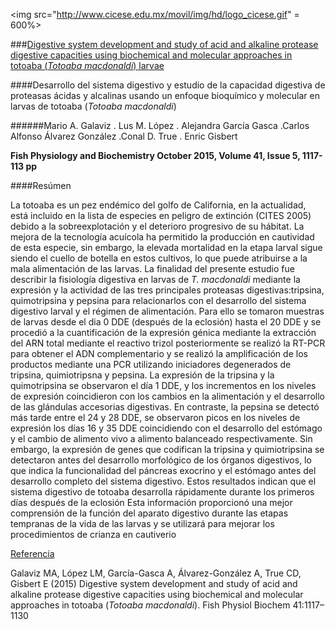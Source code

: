 <img src="http://www.cicese.edu.mx/movil/img/hd/logo_cicese.gif" = 600%>


###[Digestive system development and study of acid and alkaline protease digestive capacities using biochemical and molecular approaches in totoaba (*Totoaba macdonaldi*) larvae](http://download.springer.com/static/pdf/946/art%253A10.1007%252Fs10695-015-0073-6.pdf?originUrl=http%3A%2F%2Flink.springer.com%2Farticle%2F10.1007%2Fs10695-015-0073-6&token2=exp=1466547137~acl=%2Fstatic%2Fpdf%2F946%2Fart%25253A10.1007%25252Fs10695-015-0073-6.pdf%3ForiginUrl%3Dhttp%253A%252F%252Flink.springer.com%252Farticle%252F10.1007%252Fs10695-015-0073-6*~hmac=e906675c5b76eaa52ae44d6b9efcc59d1c935413ad30a277ed53f554cec32905)


####Desarrollo del sistema digestivo y estudio de la capacidad digestiva de proteasas ácidas y alcalinas usando un enfoque bioquímico y molecular en larvas de totoaba (*Totoaba macdonaldi*)


######Mario A. Galaviz . Lus M. López . Alejandra García Gasca .Carlos Alfonso Álvarez González .Conal D. True . Enric Gisbert

**Fish Physiology and Biochemistry October 2015, Volume 41, Issue 5, 1117-113 pp**


####Resúmen

La totoaba es un pez endémico del golfo de California, en la actualidad, está incluido en la lista de especies en peligro de extinción (CITES 2005) debido a la sobreexplotación y el deterioro progresivo de su hábitat. La mejora de la tecnología acuícola ha permitido la producción en cautividad de esta especie, sin embargo, la elevada mortalidad en la etapa larval sigue siendo el cuello de botella en estos cultivos, lo que puede atribuirse a la mala alimentación de las larvas.
La finalidad del presente estudio fue describir la fisiología digestiva en larvas de *T. macdonaldi* mediante la expresión y la actividad de las tres principales proteasas digestivas:tripsina, quimotripsina y pepsina para relacionarlos con el desarrollo del sistema digestivo larval y el régimen de alimentación.
Para ello se tomaron muestras de larvas desde el dia 0 DDE (después de la eclosión) hasta el 20 DDE y se procedió a la cuantificación de la expresión génica mediante la extracción del ARN total mediante el reactivo trizol posteriormente se realizó la RT-PCR para obtener el ADN complementario y se realizó la amplificación de los productos mediante una PCR utilizando iniciadores degenerados de tripsina, quimiotripsna y pepsina.
La expresión de la tripsina y la quimotripsina se observaron el día 1 DDE, y los incrementos en los niveles de expresión coincidieron con los cambios en la alimentación y el desarrollo de las glándulas accesorias digestivas. En contraste, la pepsina se detectó más tarde entre el 24 y 28 DDE, se observaron picos en los niveles de expresión los días 16 y 35 DDE coincidiendo con el desarrollo del estómago y el cambio de alimento vivo a alimento balanceado respectivamente.
Sin embargo, la expresión de genes que codifican la tripsina y quimiotripsina se detectaron antes del desarrollo morfológico  de los órganos digestivos, lo que indica la funcionalidad del páncreas exocrino y el estómago antes del desarrollo completo del sistema digestivo. Estos resultados indican que el sistema digestivo de totoaba desarrolla rápidamente durante los primeros días después de la eclosión
Esta información proporcionó una mejor comprensión de la función del aparato digestivo durante las etapas tempranas de la vida de las larvas y se utilizará para mejorar los procedimientos de crianza en cautiverio



[Referencia](http://download.springer.com/static/pdf/946/art%253A10.1007%252Fs10695-015-0073-6.pdf?originUrl=http%3A%2F%2Flink.springer.com%2Farticle%2F10.1007%2Fs10695-015-0073-6&token2=exp=1466543595~acl=%2Fstatic%2Fpdf%2F946%2Fart%25253A10.1007%25252Fs10695-015-0073-6.pdf%3ForiginUrl%3Dhttp%253A%252F%252Flink.springer.com%252Farticle%252F10.1007%252Fs10695-015-0073-6*~hmac=be3a55d2a1ef91a58da696cf3e57744f8e57dca31e2abfebbe1f63c653e5a66e)

Galaviz MA, López LM, García-Gasca A, Álvarez-González A, True CD, Gisbert E (2015) Digestive system development and study of acid and alkaline protease digestive capacities using biochemical and molecular approaches in totoaba (*Totoaba macdonaldi*). Fish Physiol Biochem 41:1117–1130
